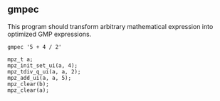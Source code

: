 ## gmpec

This program should transform arbitrary mathematical expression into optimized
GMP expressions.

```
gmpec '5 + 4 / 2'

mpz_t a;
mpz_init_set_ui(a, 4);
mpz_tdiv_q_ui(a, a, 2);
mpz_add_ui(a, a, 5);
mpz_clear(b);
mpz_clear(a);
```
